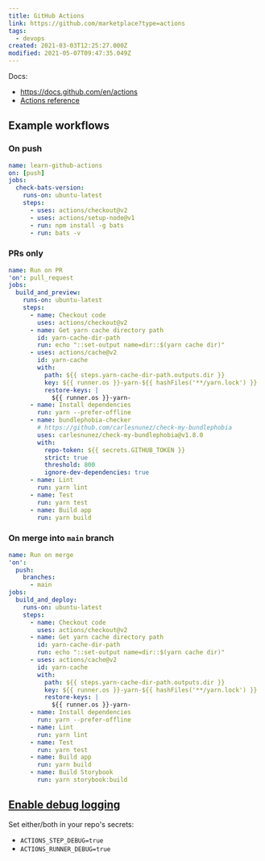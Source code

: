 ```yaml
---
title: GitHub Actions
link: https://github.com/marketplace?type=actions
tags:
  - devops
created: 2021-03-03T12:25:27.000Z
modified: 2021-05-07T09:47:35.049Z
---
```


Docs:

- https://docs.github.com/en/actions
- [Actions reference](https://docs.github.com/en/actions/reference/workflow-syntax-for-github-actions)

## Example workflows

### On push

```yml
name: learn-github-actions
on: [push]
jobs:
  check-bats-version:
    runs-on: ubuntu-latest
    steps:
      - uses: actions/checkout@v2
      - uses: actions/setup-node@v1
      - run: npm install -g bats
      - run: bats -v
```

### PRs only

```yml
name: Run on PR
'on': pull_request
jobs:
  build_and_preview:
    runs-on: ubuntu-latest
    steps:
      - name: Checkout code
        uses: actions/checkout@v2
      - name: Get yarn cache directory path
        id: yarn-cache-dir-path
        run: echo "::set-output name=dir::$(yarn cache dir)"
      - uses: actions/cache@v2
        id: yarn-cache
        with:
          path: ${{ steps.yarn-cache-dir-path.outputs.dir }}
          key: ${{ runner.os }}-yarn-${{ hashFiles('**/yarn.lock') }}
          restore-keys: |
            ${{ runner.os }}-yarn-
      - name: Install dependencies
        run: yarn --prefer-offline
      - name: bundlephobia-checker
        # https://github.com/carlesnunez/check-my-bundlephobia
        uses: carlesnunez/check-my-bundlephobia@v1.8.0
        with:
          repo-token: ${{ secrets.GITHUB_TOKEN }}
          strict: true
          threshold: 800
          ignore-dev-dependencies: true
      - name: Lint
        run: yarn lint
      - name: Test
        run: yarn test
      - name: Build app
        run: yarn build
```

### On merge into `main` branch

```yml
name: Run on merge
'on':
  push:
    branches:
      - main
jobs:
  build_and_deploy:
    runs-on: ubuntu-latest
    steps:
      - name: Checkout code
        uses: actions/checkout@v2
      - name: Get yarn cache directory path
        id: yarn-cache-dir-path
        run: echo "::set-output name=dir::$(yarn cache dir)"
      - uses: actions/cache@v2
        id: yarn-cache
        with:
          path: ${{ steps.yarn-cache-dir-path.outputs.dir }}
          key: ${{ runner.os }}-yarn-${{ hashFiles('**/yarn.lock') }}
          restore-keys: |
            ${{ runner.os }}-yarn-
      - name: Install dependencies
        run: yarn --prefer-offline
      - name: Lint
        run: yarn lint
      - name: Test
        run: yarn test
      - name: Build app
        run: yarn build
      - name: Build Storybook
        run: yarn storybook:build
```

## [Enable debug logging](https://docs.github.com/en/actions/managing-workflow-runs/enabling-debug-logging)

Set either/both in your repo's secrets:

- `ACTIONS_STEP_DEBUG=true`
- `ACTIONS_RUNNER_DEBUG=true`
